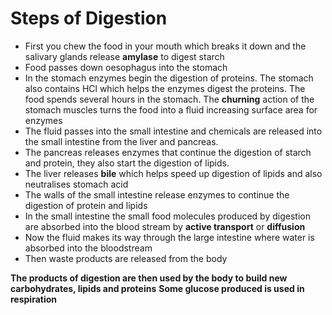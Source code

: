 # Steps of Digestion
- First you chew the food in your mouth which breaks it down and the salivary glands release **amylase** to digest starch
- Food passes down oesophagus into the stomach
- In the stomach enzymes begin the digestion of proteins. The stomach also contains HCl which helps the enzymes digest the proteins. The food spends several hours in the stomach. The **churning** action of the stomach muscles turns the food into a fluid increasing surface area for enzymes
- The fluid passes into the small intestine and chemicals are released into the small intestine from the liver and pancreas.
- The pancreas releases enzymes that continue the digestion of starch and protein, they also start the digestion of lipids.
- The liver releases **bile** which helps speed up digestion of lipids and also neutralises stomach acid
- The walls of the small intestine release enzymes to continue the digestion of protein and lipids  
- In the small intestine the small food molecules produced by digestion are absorbed into the blood stream by **active transport** or **diffusion** 
- Now the fluid makes its way through the large intestine where water is absorbed into the bloodstream
- Then waste products are released from the body

**The products of digestion are then used by the body to build new carbohydrates, lipids and proteins**
**Some glucose produced is used in respiration**

